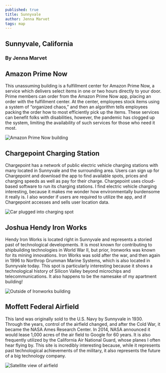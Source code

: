 ```yaml
---
published: true
title: Sunnyvale
author: Jenna Marvet
tags: map
---
```

## Sunnyvale, California
### By Jenna Marvet

## Amazon Prime Now
This unassuming building is a fulfillment center for Amazon Prime Now, a service which delivers select items in one or two hours directly to your door. Prime members can order from the Amazon Prime Now app, placing an order with the fulfillment center. At the center, employees stock items using a system of “organized chaos,” and then an algorithm tells employees packing the order how to most efficiently pick up the items. These services can benefit folks with disabilities, however, the pandemic has clogged up the system, limiting the availability of such services for those who need it most.

![Amazon Prime Now building](https://cdn.businessyab.com/assets/uploads/0485d59ceded6f833f85d68aac9af3fb_-united-states-california-santa-clara-county-sunnyvale-commercial-street-222-amazon-prime-now.jpg)

## Chargepoint Charging Station
Chargepoint has a network of public electric vehicle charging stations with many located in Sunnyvale and the surrounding area. Users can sign up for Chargepoint and download the app to find available spots, prices and charging speeds as well as pay for their charge. Chargepoint uses cloud-based software to run its charging stations. I find electric vehicle charging interesting, because it makes me wonder how environmentally burdensome it really is. I also wonder if users are required to utilize the app, and if Chargepoint accesses and sells user location data.

![Car plugged into charging spot](https://photos.plugshare.com/photos/166000.jpg)

## Joshua Hendy Iron Works
Hendy Iron Works is located right in Sunnyvale and represents a storied past of technological developments. It is most known for contributing to shipbuilding technologies in World War II, but prior, Ironworks was known for its mining innovations. Iron Works was sold after the war, and then again in 1996 to Northrop Grumman Marine Systems, which is also located in Sunnyvale today. This spot is particularly interesting because it shows a technological history of Silicon Valley beyond microchips and telecommunications. It also happens to be the namesake of my apartment building!

![Outside of Ironworks building](https://upload.wikimedia.org/wikipedia/commons/0/06/Joshua_Hendy_Iron_Works_museum.jpg)

## Moffett Federal Airfield
This land was originally sold to the U.S. Navy by Sunnyvale in 1930. Through the years, control of the airfield changed, and after the Cold War, it became the NASA Ames Research Center. In 2014, NASA announced it would lease 1,000 acres of the air field to Google for 60 years. It is also frequently utilized by the California Air National Guard, whose planes I often hear flying by. This site is incredibly interesting because, while it represents past technological achievements of the military, it also represents the future of a big technology company.

![Satellite view of airfield](https://upload.wikimedia.org/wikipedia/commons/2/2e/Kluft-photo-Moffett-Federal-Airfield-Oct-2008-Img_1911.jpg)
